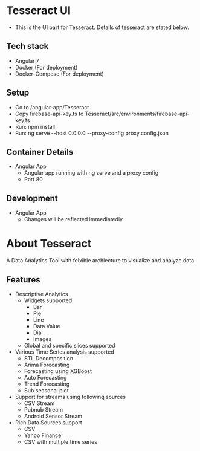 # Tesseract UI
* This is the UI part for Tesseract. Details of tesseract are stated below.

## Tech stack
* Angular 7
* Docker (For deployment)
* Docker-Compose (For deployment)

## Setup
* Go to /angular-app/Tesseract
* Copy firebase-api-key.ts to Tesseract/src/environments/firebase-api-key.ts
* Run: npm install 
* Run: ng serve --host 0.0.0.0 --proxy-config proxy.config.json

## Container Details
* Angular App
  * Angular app running with ng serve and a proxy config
  * Port 80

## Development
* Angular App
  * Changes will be reflected immediatedly

# About Tesseract
A Data Analytics Tool with felxible archiecture to visualize and analyze data

## Features
* Descriptive Analytics
  * Widgets supported
     * Bar
     * Pie
     * Line
     * Data Value
     * Dial
     * Images
  * Global and specific slices supported
* Various Time Series analysis supported
  * STL Decomposition
  * Arima Forecasting
  * Forecasting using XGBoost
  * Auto Forecasting
  * Trend Forecasting
  * Sub seasonal plot
* Support for streams using following sources
  * CSV Stream
  * Pubnub Stream
  * Android Sensor Stream
* Rich Data Sources support
  * CSV
  * Yahoo Finance
  * CSV with multiple time series